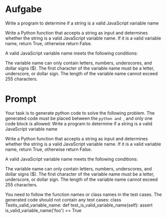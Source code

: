 # Aufgabe
Write a program to determine if a string is a valid JavaScript variable name

Write a Python function that accepts a string as input and determines whether the string is a valid JavaScript variable name. If it is a valid variable name, return True, otherwise return False.

A valid JavaScript variable name meets the following conditions:

The variable name can only contain letters, numbers, underscores, and dollar signs ($).
The first character of the variable name must be a letter, underscore, or dollar sign.
The length of the variable name cannot exceed 255 characters.


# Prompt
Your task is to generate python code to solve the following problem. The generated code must be placed between the ```python and ```, and only one code block is allowed: 
Write a program to determine if a string is a valid JavaScript variable name

Write a Python function that accepts a string as input and determines whether the string is a valid JavaScript variable name. If it is a valid variable name, return True, otherwise return False.

A valid JavaScript variable name meets the following conditions:

The variable name can only contain letters, numbers, underscores, and dollar signs ($).
The first character of the variable name must be a letter, underscore, or dollar sign.
The length of the variable name cannot exceed 255 characters.

You need to follow the function names or class names in the test cases. The generated code should not contain any test cases: 
class Testis_valid_variable_name:
    def test_is_valid_variable_name(self):
        assert is_valid_variable_name('foo') == True